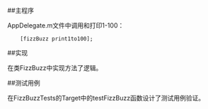 ##主程序

AppDelegate.m文件中调用和打印1-100：
    
```FizzBuzz* fizzBuzz = [[FizzBuzz alloc]initWithFirstNum:3 withSecondNum:5];
    [fizzBuzz print1to100];
```
    
    
##实现

在类FizzBuzz中实现方法了逻辑。

##测试用例

在FizzBuzzTests的Target中的testFizzBuzz函数设计了测试用例验证。

